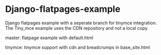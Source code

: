 Django-flatpages-example
========================

Django flatpages example with a seperate branch for tinymce integration. 
The Tiny_mce example uses the CDN repository and not a local copy.

master: flatpage example with default.html

tinymce: tinymce support with cdn and breadcrumps in base_site.html
